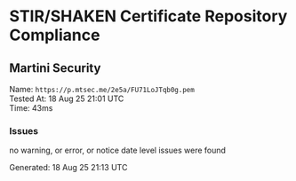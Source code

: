 # STIR/SHAKEN Certificate Repository Compliance

## Martini Security

Name: `https://p.mtsec.me/2e5a/FU71LoJTqb0g.pem`\
Tested At: 18 Aug 25 21:01 UTC\
Time: 43ms

### Issues

no warning, or error, or notice date level issues were found

Generated: 18 Aug 25 21:13 UTC